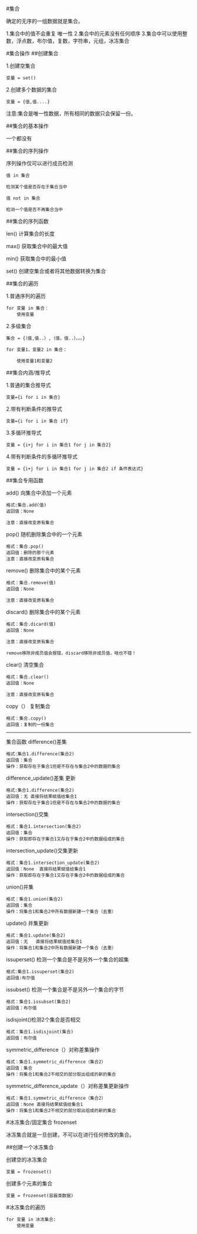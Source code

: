 #集合

确定的无序的一组数据就是集合。   

1.集合中的值不会重复  唯一性
2.集合中的元素没有任何顺序
3.集合中可以使用整数，浮点数，布尔值，复数，字符串，元组，冰冻集合

#集合操作
##创建集合

1.创建空集合

	变量 = set()

2.创建多个数据的集合

	变量 = {值,值....}

注意:集合是唯一性数据，所有相同的数据只会保留一份。

##集合的基本操作

一个都没有

##集合的序列操作

序列操作仅可以进行成员检测

	值 in 集合

	检测某个值是否存在于集合当中

	值 not in 集合

	检测一个值是否不再集合当中


##集合的序列函数

len() 计算集合的长度

max() 获取集合中的最大值

min() 获取集合中的最小值

set() 创建空集合或者将其他数据转换为集合

##集合的遍历

1.普通序列的遍历

	for 变量 in 集合：
		使用变量

2.多级集合

	集合 = {（值,值..）,（值，值..）。。。}

	for 变量1，变量2 in 集合：

		使用变量1和变量2

##集合内涵/推导式

1.普通的集合推导式
	
	变量={i for i in 集合}

2.带有判断条件的推导式

	变量={i for i in 集合 if}

3.多循环推导式

	变量 = {i+j for i in 集合1 for j in 集合2}

4.带有判断条件的多循环推导式

	变量 = {i+j for i in 集合1 for j in 集合2 if 条件表达式}

##集合专用函数

add() 向集合中添加一个元素

	格式:集合.add(值)
	返回值：None

	注意：直接改变原有集合

pop() 随机删除集合中的一个元素

	格式：集合.pop()
	返回值：删除的那个元素
	注意：直接改变原有集合

remove() 删除集合中的某个元素

	格式：集合.remove(值)
	返回值：None

	注意：直接改变原有集合

discard() 删除集合中的某个元素

	格式：集合.dicard(值)
	返回值：None

	注意：直接改变原有集合

	remove移除非成员值会报错，discard移除非成员值，啥也不错！

clear() 清空集合

	格式：集合.clear()
	返回值：None
	
	注意：直接改变原有集合

copy（） 复制集合

	格式：集合.copy()
	返回值：复制的一份集合

---------------------------------------------
集合函数
difference()差集 

	格式:集合1.difference(集合2)
	返回值：集合
	操作：获取存在于集合1但是不存在与集合2中的数据的集合
	
difference_update()差集 更新

	格式:集合1.difference(集合2)
	返回值：无 直接将结果赋值给集合1
	操作：获取存在于集合1但是不存在与集合2中的数据的集合

intersection()交集

	格式：集合1.intersection(集合2)
	返回值：集合
	操作：获取即存在于集合1又存在于集合2中的数据组成的集合

intersection_update()交集更新

	格式：集合1.intersection_update(集合2)
	返回值：None  直接将结果赋值给集合1
	操作：获取即存在于集合1又存在于集合2中的数据组成的集合

union()并集

	格式：集合1.union(集合2)
	返回值：集合
	操作：将集合1和集合2中所有数据新建一个集合（去重）

update() 并集更新

	
	格式：集合1.update(集合2)
	返回值：无   直接将结果赋值给集合1
	操作：将集合1和集合2中所有数据新建一个集合（去重）

issuperset() 检测一个集合是不是另外一个集合的超集

	格式:集合1.issuperset(集合2)
	返回值:布尔值

issubset() 检测一个集合是不是另外一个集合的字节

	格式：集合1.issubset(集合2)
	返回值：布尔值

isdisjoint()检测2个集合是否相交

	格式：集合1.isdisjoint(集合)
	返回值：布尔值
symmetric_difference（）对称差集操作

	格式：集合1.symmetric_difference（集合2）
	返回值：集合
	操作：将集合1和集合2不相交的部分取出组成的新的集合
symmetric_difference_update（）对称差集更新操作

	格式：集合1.symmetric_difference（集合2）
	返回值：None 直接将结果赋值给集合1
	操作：将集合1和集合2不相交的部分取出组成的新的集合






#冰冻集合/固定集合 frozenset

冰冻集合就是一旦创建，不可以在进行任何修改的集合。


##创建一个冰冻集合

创建空的冰冻集合

	变量 = frozenset()

创建多个元素的集合

	变量 = frozenset(容器类数据)


#冰冻集合的遍历

	for 变量 in 冰冻集合:
		使用变量
